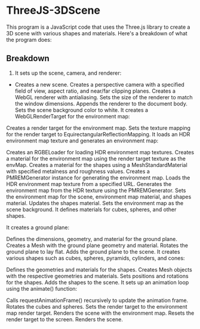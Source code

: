 # ThreeJS-3DScene
This program is a JavaScript code that uses the Three.js library to create a 3D scene with various shapes and materials. 
Here's a breakdown of what the program does:

## Breakdown
1. It sets up the scene, camera, and renderer:
  - Creates a new scene.
Creates a perspective camera with a specified field of view, aspect ratio, and near/far clipping planes.
Creates a WebGL renderer with antialiasing.
Sets the size of the renderer to match the window dimensions.
Appends the renderer to the document body.
Sets the scene background color to white.
It creates a WebGLRenderTarget for the environment map:

Creates a render target for the environment map.
Sets the texture mapping for the render target to EquirectangularReflectionMapping.
It loads an HDR environment map texture and generates an environment map:

Creates an RGBELoader for loading HDR environment map textures.
Creates a material for the environment map using the render target texture as the envMap.
Creates a material for the shapes using a MeshStandardMaterial with specified metalness and roughness values.
Creates a PMREMGenerator instance for generating the environment map.
Loads the HDR environment map texture from a specified URL.
Generates the environment map from the HDR texture using the PMREMGenerator.
Sets the environment map for the scene, environment map material, and shapes material.
Updates the shapes material.
Sets the environment map as the scene background.
It defines materials for cubes, spheres, and other shapes.

It creates a ground plane:

Defines the dimensions, geometry, and material for the ground plane.
Creates a Mesh with the ground plane geometry and material.
Rotates the ground plane to lay flat.
Adds the ground plane to the scene.
It creates various shapes such as cubes, spheres, pyramids, cylinders, and cones:

Defines the geometries and materials for the shapes.
Creates Mesh objects with the respective geometries and materials.
Sets positions and rotations for the shapes.
Adds the shapes to the scene.
It sets up an animation loop using the animate() function:

Calls requestAnimationFrame() recursively to update the animation frame.
Rotates the cubes and spheres.
Sets the render target to the environment map render target.
Renders the scene with the environment map.
Resets the render target to the screen.
Renders the scene.
